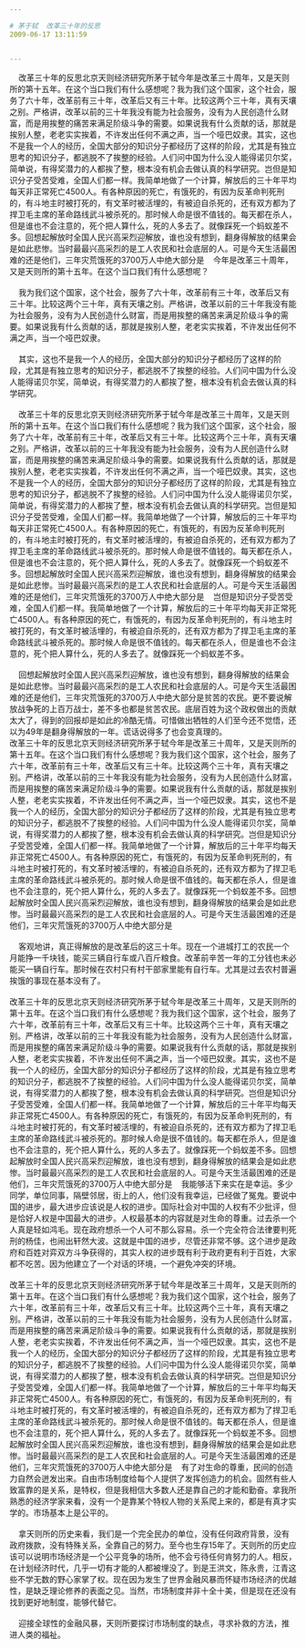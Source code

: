 ```yaml
---

# 茅于轼  改革三十年的反思
2009-06-17 13:11:59


---
```



<p>&nbsp;&nbsp;&nbsp; 改革三十年的反思北京天则经济研究所茅于轼今年是改革三十周年，又是天则所的第十五年。在这个当口我们有什么感想呢？我为我们这个国家，这个社会，服务了六十年，改革前有三十年，改革后又有三十年。比较这两个三十年，真有天壤之别。严格讲，改革以前的三十年我没有能为社会服务，没有为人民创造什么财富，而是用挨整的痛苦来满足阶级斗争的需要。如果说我有什么贡献的话，那就是挨别人整，老老实实挨着，不许发出任何不满之声，当一个哑巴奴隶。其实，这也不是我一个人的经历，全国大部分的知识分子都经历了这样的阶段，尤其是有独立思考的知识分子，都逃脱不了挨整的经验。人们问中国为什么没人能得诺贝尔奖，简单说，有得奖潜力的人都挨了整，根本没有机会去做认真的科学研究。岂但是知识分子受苦受难，全国人们都一样。我简单地做了一个计算，解放后的三十年平均每天非正常死亡4500人。有各种原因的死亡，有饿死的，有因为反革命判死刑的，有斗地主时被打死的，有文革时被活埋的，有被迫自杀死的，还有双方都为了捍卫毛主席的革命路线武斗被杀死的。那时候人命是很不值钱的。每天都在杀人，但是谁也不会注意的，死个把人算什么，死的人多去了。就像踩死一个蚂蚁差不多。回想起解放时全国人民兴高采烈迎解放，谁也没有想到，翻身得解放的结果会是如此悲惨。当时最最兴高采烈的是工人农民和社会底层的人。可是今天生活最困难的还是他们，三年灾荒饿死的3700万人中绝大部分是&nbsp;&nbsp;&nbsp; 今年是改革三十周年，又是天则所的第十五年。在这个当口我们有什么感想呢？<br />
          <br />
 &nbsp;&nbsp;&nbsp; 我为我们这个国家，这个社会，服务了六十年，改革前有三十年，改革后又有三十年。比较这两个三十年，真有天壤之别。严格讲，改革以前的三十年我没有能为社会服务，没有为人民创造什么财富，而是用挨整的痛苦来满足阶级斗争的需要。如果说我有什么贡献的话，那就是挨别人整，老老实实挨着，不许发出任何不满之声，当一个哑巴奴隶。<br />
          <br />
 &nbsp;&nbsp;&nbsp; 其实，这也不是我一个人的经历，全国大部分的知识分子都经历了这样的阶段，尤其是有独立思考的知识分子，都逃脱不了挨整的经验。人们问中国为什么没人能得诺贝尔奖，简单说，有得奖潜力的人都挨了整，根本没有机会去做认真的科学研究。<br />
          <br />
 &nbsp;&nbsp;&nbsp; 改革三十年的反思北京天则经济研究所茅于轼今年是改革三十周年，又是天则所的第十五年。在这个当口我们有什么感想呢？我为我们这个国家，这个社会，服务了六十年，改革前有三十年，改革后又有三十年。比较这两个三十年，真有天壤之别。严格讲，改革以前的三十年我没有能为社会服务，没有为人民创造什么财富，而是用挨整的痛苦来满足阶级斗争的需要。如果说我有什么贡献的话，那就是挨别人整，老老实实挨着，不许发出任何不满之声，当一个哑巴奴隶。其实，这也不是我一个人的经历，全国大部分的知识分子都经历了这样的阶段，尤其是有独立思考的知识分子，都逃脱不了挨整的经验。人们问中国为什么没人能得诺贝尔奖，简单说，有得奖潜力的人都挨了整，根本没有机会去做认真的科学研究。岂但是知识分子受苦受难，全国人们都一样。我简单地做了一个计算，解放后的三十年平均每天非正常死亡4500人。有各种原因的死亡，有饿死的，有因为反革命判死刑的，有斗地主时被打死的，有文革时被活埋的，有被迫自杀死的，还有双方都为了捍卫毛主席的革命路线武斗被杀死的。那时候人命是很不值钱的。每天都在杀人，但是谁也不会注意的，死个把人算什么，死的人多去了。就像踩死一个蚂蚁差不多。回想起解放时全国人民兴高采烈迎解放，谁也没有想到，翻身得解放的结果会是如此悲惨。当时最最兴高采烈的是工人农民和社会底层的人。可是今天生活最困难的还是他们，三年灾荒饿死的3700万人中绝大部分是&nbsp;&nbsp;&nbsp; 岂但是知识分子受苦受难，全国人们都一样。我简单地做了一个计算，解放后的三十年平均每天非正常死亡4500人。有各种原因的死亡，有饿死的，有因为反革命判死刑的，有斗地主时被打死的，有文革时被活埋的，有被迫自杀死的，还有双方都为了捍卫毛主席的革命路线武斗被杀死的。那时候人命是很不值钱的。每天都在杀人，但是谁也不会注意的，死个把人算什么，死的人多去了。就像踩死一个蚂蚁差不多。<br />
          <br />
 &nbsp;&nbsp;&nbsp; 回想起解放时全国人民兴高采烈迎解放，谁也没有想到，翻身得解放的结果会是如此悲惨。当时最最兴高采烈的是工人农民和社会底层的人。可是今天生活最困难的还是他们，三年灾荒饿死的3700万人中绝大部分是贫苦的农民。更不要说解放战争死的上百万战士，差不多也都是贫苦农民。底层百姓为这个政权做出的贡献太大了，得到的回报却是如此的冷酷无情。可惜做出牺牲的人们至今还不觉悟，还以为49年是翻身得解放的一年。谎话说得多了也会变真理的。<br />
 改革三十年的反思北京天则经济研究所茅于轼今年是改革三十周年，又是天则所的第十五年。在这个当口我们有什么感想呢？我为我们这个国家，这个社会，服务了六十年，改革前有三十年，改革后又有三十年。比较这两个三十年，真有天壤之别。严格讲，改革以前的三十年我没有能为社会服务，没有为人民创造什么财富，而是用挨整的痛苦来满足阶级斗争的需要。如果说我有什么贡献的话，那就是挨别人整，老老实实挨着，不许发出任何不满之声，当一个哑巴奴隶。其实，这也不是我一个人的经历，全国大部分的知识分子都经历了这样的阶段，尤其是有独立思考的知识分子，都逃脱不了挨整的经验。人们问中国为什么没人能得诺贝尔奖，简单说，有得奖潜力的人都挨了整，根本没有机会去做认真的科学研究。岂但是知识分子受苦受难，全国人们都一样。我简单地做了一个计算，解放后的三十年平均每天非正常死亡4500人。有各种原因的死亡，有饿死的，有因为反革命判死刑的，有斗地主时被打死的，有文革时被活埋的，有被迫自杀死的，还有双方都为了捍卫毛主席的革命路线武斗被杀死的。那时候人命是很不值钱的。每天都在杀人，但是谁也不会注意的，死个把人算什么，死的人多去了。就像踩死一个蚂蚁差不多。回想起解放时全国人民兴高采烈迎解放，谁也没有想到，翻身得解放的结果会是如此悲惨。当时最最兴高采烈的是工人农民和社会底层的人。可是今天生活最困难的还是他们，三年灾荒饿死的3700万人中绝大部分是<br />
          <br />
 &nbsp;&nbsp;&nbsp; 客观地讲，真正得解放的是改革后的这三十年。现在一个进城打工的农民一个月能挣一千块钱，能买三辆自行车或八百斤粮食。改革前辛苦一年的工分钱也未必能买一辆自行车。那时候在农村只有村干部家里能有自行车。尤其是过去农村普遍挨饿的事现在基本没有了。<br />
          <br />
 改革三十年的反思北京天则经济研究所茅于轼今年是改革三十周年，又是天则所的第十五年。在这个当口我们有什么感想呢？我为我们这个国家，这个社会，服务了六十年，改革前有三十年，改革后又有三十年。比较这两个三十年，真有天壤之别。严格讲，改革以前的三十年我没有能为社会服务，没有为人民创造什么财富，而是用挨整的痛苦来满足阶级斗争的需要。如果说我有什么贡献的话，那就是挨别人整，老老实实挨着，不许发出任何不满之声，当一个哑巴奴隶。其实，这也不是我一个人的经历，全国大部分的知识分子都经历了这样的阶段，尤其是有独立思考的知识分子，都逃脱不了挨整的经验。人们问中国为什么没人能得诺贝尔奖，简单说，有得奖潜力的人都挨了整，根本没有机会去做认真的科学研究。岂但是知识分子受苦受难，全国人们都一样。我简单地做了一个计算，解放后的三十年平均每天非正常死亡4500人。有各种原因的死亡，有饿死的，有因为反革命判死刑的，有斗地主时被打死的，有文革时被活埋的，有被迫自杀死的，还有双方都为了捍卫毛主席的革命路线武斗被杀死的。那时候人命是很不值钱的。每天都在杀人，但是谁也不会注意的，死个把人算什么，死的人多去了。就像踩死一个蚂蚁差不多。回想起解放时全国人民兴高采烈迎解放，谁也没有想到，翻身得解放的结果会是如此悲惨。当时最最兴高采烈的是工人农民和社会底层的人。可是今天生活最困难的还是他们，三年灾荒饿死的3700万人中绝大部分是&nbsp;&nbsp;&nbsp; 我能够活下来实在是幸运。多少同学，单位同事，隔壁邻居，街上的人，他们没有我幸运，已经做了冤鬼。要说中国的进步，最大进步应该说是人权的进步。国际社会对中国的人权有不少批评，但是恰好人权是中国最大的进步。人权最基本的内容就是对生命的尊重。过去杀一个人真是轻如鸿毛。现在政府想杀一个人可不那么容易。杀一个完全符合法律要判死刑的杨佳，也闹出轩然大波。这就是中国的进步，尽管还非常不够。这个进步是政府和百姓对弈双方斗争获得的，其实人权的进步既有利于政府更有利于百姓，大家都不吃苦。因为他建立了一个对话的环境，一个避免冲突的环境。<br />
          <br />
 改革三十年的反思北京天则经济研究所茅于轼今年是改革三十周年，又是天则所的第十五年。在这个当口我们有什么感想呢？我为我们这个国家，这个社会，服务了六十年，改革前有三十年，改革后又有三十年。比较这两个三十年，真有天壤之别。严格讲，改革以前的三十年我没有能为社会服务，没有为人民创造什么财富，而是用挨整的痛苦来满足阶级斗争的需要。如果说我有什么贡献的话，那就是挨别人整，老老实实挨着，不许发出任何不满之声，当一个哑巴奴隶。其实，这也不是我一个人的经历，全国大部分的知识分子都经历了这样的阶段，尤其是有独立思考的知识分子，都逃脱不了挨整的经验。人们问中国为什么没人能得诺贝尔奖，简单说，有得奖潜力的人都挨了整，根本没有机会去做认真的科学研究。岂但是知识分子受苦受难，全国人们都一样。我简单地做了一个计算，解放后的三十年平均每天非正常死亡4500人。有各种原因的死亡，有饿死的，有因为反革命判死刑的，有斗地主时被打死的，有文革时被活埋的，有被迫自杀死的，还有双方都为了捍卫毛主席的革命路线武斗被杀死的。那时候人命是很不值钱的。每天都在杀人，但是谁也不会注意的，死个把人算什么，死的人多去了。就像踩死一个蚂蚁差不多。回想起解放时全国人民兴高采烈迎解放，谁也没有想到，翻身得解放的结果会是如此悲惨。当时最最兴高采烈的是工人农民和社会底层的人。可是今天生活最困难的还是他们，三年灾荒饿死的3700万人中绝大部分是&nbsp;&nbsp;&nbsp; 有了对生命的尊重，民间的创造力自然会迸发出来。自由市场制度给每个人提供了发挥创造力的机会。固然有些人致富靠的是关系，是特权，但是我相信大多数人还是靠自己的才能和勤奋。拿我所熟悉的经济学家来看，没有一个是靠某个特权人物的关系爬上来的，都是有真才实学的。市场基本上是公平的。<br />
          <br />
 &nbsp;&nbsp;&nbsp; 拿天则所的历史来看，我们是一个完全民办的单位，没有任何政府背景，没有政府拨款，没有特殊关系，全靠自己的努力。至今也生存15年了。天则所的历史应该可以说明市场经济是一个公平竞争的场所，他不会亏待任何肯努力的人。相反，在计划经济时代，几乎一切有才能的人都被埋没了。到是王洪文，陈永贵，江青这些不学无数的野心家掌了权。现在因为发生了世界金融风暴而怀疑市场经济的优越性，是缺乏理论修养的表面之见。当然，市场制度并非十全十美，但是现在还没有找到更好地制度，能够代替它。<br />
          <br />
 &nbsp;&nbsp;&nbsp; 迎接全球性的金融风暴，天则所要探讨市场制度的缺点，寻求补救的方法，推进人类的福祉。</p>
 <!--XN_AntiSpam_Robot 2009-06-16-->